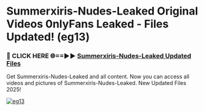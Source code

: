 # Summerxiris-Nudes-Leaked Original Videos 0nlyFans Leaked - Files Updated! (eg13)

<h3>🔴 CLICK HERE 🌐==►► <a href="https://tinyurl.com/4mcuefdz" rel="nofollow">Summerxiris-Nudes-Leaked Updated Files</a></h3>

Get Summerxiris-Nudes-Leaked and all content. Now you can access all videos and pictures of Summerxiris-Nudes-Leaked. New Updated Files 2025!

[![eg13](https://i.imgur.com/StAQSOY.gif)](https://tinyurl.com/4mcuefdz)
